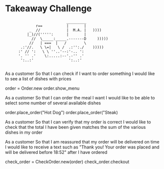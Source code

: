 Takeaway Challenge
==================
```
                            _________
              r==           |       |
           _  //            |  M.A. |   ))))
          |_)//(''''':      |       |
            //  \_____:_____.-------D     )))))
           //   | ===  |   /        \
       .:'//.   \ \=|   \ /  .:'':./    )))))
      :' // ':   \ \ ''..'--:'-.. ':
      '. '' .'    \:.....:--'.-'' .'
       ':..:'                ':..:'
 
 ```
As a customer
So that I can check if I want to order something
I would like to see a list of dishes with prices


order = Order.new
order.show_menu


As a customer
So that I can order the meal I want
I would like to be able to select some number of several available dishes

order.place_order("Hot Dog")
order.place_order("Steak)

As a customer
So that I can verify that my order is correct
I would like to check that the total I have been given matches the sum of the various dishes in my order

As a customer
So that I am reassured that my order will be delivered on time
I would like to receive a text such as "Thank you! Your order was placed and will be delivered before 18:52" after I have ordered

check_order = CheckOrder.new(order)
check_order.checkout
